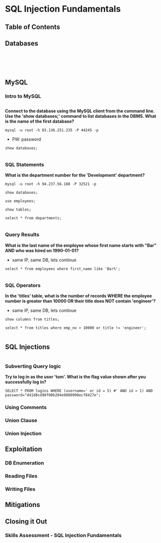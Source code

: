 # SQL Injection Fundamentals

## Table of Contents&#x20;

## Databases

<figure><img src=".gitbook/assets/image.png" alt=""><figcaption></figcaption></figure>

<figure><img src=".gitbook/assets/image (1).png" alt=""><figcaption></figcaption></figure>

<figure><img src=".gitbook/assets/image (2).png" alt=""><figcaption></figcaption></figure>

<figure><img src=".gitbook/assets/image (3).png" alt=""><figcaption></figcaption></figure>

<figure><img src=".gitbook/assets/image (4).png" alt=""><figcaption></figcaption></figure>

## MySQL&#x20;

### Intro to MySQL

<figure><img src=".gitbook/assets/image (5).png" alt=""><figcaption></figcaption></figure>

**Connect to the database using the MySQL client from the command line. Use the 'show databases;' command to list databases in the DBMS. What is the name of the first database?**

`mysql -u root -h 83.136.251.235 -P 44245 -p`

* PW: password

`show databases;`

<figure><img src=".gitbook/assets/image (6).png" alt=""><figcaption></figcaption></figure>

### SQL Statements

**What is the department number for the 'Development' department?**

`mysql -u root -h 94.237.56.188 -P 32521 -p`

`show databases;`

`use employees;`

`show tables;`

`select * from departments;`

<figure><img src=".gitbook/assets/image (142).png" alt=""><figcaption></figcaption></figure>

### Query Results

**What is the last name of the employee whose first name starts with "Bar" AND who was hired on 1990-01-01?**

* same IP, same DB, lets continue

`select * from employees where first_name like 'Bar%';`

<figure><img src=".gitbook/assets/image (143).png" alt=""><figcaption></figcaption></figure>

### SQL Operators

**In the 'titles' table, what is the number of records WHERE the employee number is greater than 10000 OR their title does NOT contain 'engineer'?**

* same IP, same DB, lets continue

`show columns from titles;`

`select * from titles where emp_no > 10000 or title != 'engineer';`

<figure><img src=".gitbook/assets/image (144).png" alt=""><figcaption></figcaption></figure>

## SQL Injections

<figure><img src=".gitbook/assets/image (145).png" alt=""><figcaption></figcaption></figure>

### Subverting Query logic

**Try to log in as the user 'tom'. What is the flag value shown after you successfully log in?**

`SELECT * FROM logins WHERE (username=' or id = 5) #' AND id > 1) AND password="d41d8cd98f00b204e9800998ecf8427e";`



### Using Comments



### Union Clause

### Union Injection

## Exploitation

### DB Enumeration

### Reading Files

### Writing Files&#x20;

## Mitigations&#x20;

## Closing it Out

### Skills Assessment - SQL Injection Fundamentals

